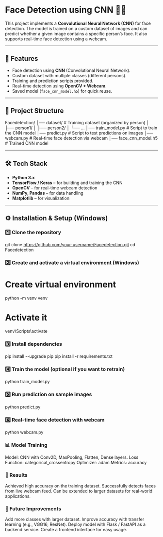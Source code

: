 # Face Detection using CNN 🧠📸

This project implements a **Convolutional Neural Network (CNN)** for face detection. The model is trained on a custom dataset of images and can predict whether a given image contains a specific person’s face. It also supports real-time face detection using a webcam.

---

## 🚀 Features
- Face detection using **CNN** (Convolutional Neural Network).
- Custom dataset with multiple classes (different persons).
- Training and prediction scripts provided.
- Real-time detection using **OpenCV + Webcam**.
- Saved model (`face_cnn_model.h5`) for quick reuse.

---

## 📂 Project Structure
Facedetection/
│── dataset/ # Training dataset (organized by person)
│ ├── person1/
│ ├── person2/
│ └── ...
│── train_model.py # Script to train the CNN model
│── predict.py # Script to test predictions on images
│── webcam.py # Real-time face detection via webcam
│── face_cnn_model.h5 # Trained CNN model

---

## 🛠️ Tech Stack
- **Python 3.x**
- **TensorFlow / Keras** – for building and training the CNN
- **OpenCV** – for real-time webcam detection
- **NumPy, Pandas** – for data handling
- **Matplotlib** – for visualization

---

## ⚙️ Installation & Setup (Windows)

### 1️⃣ Clone the repository
git clone https://github.com/your-username/Facedetection.git
cd Facedetection

### 2️⃣ Create and activate a virtual environment (Windows)
# Create virtual environment
python -m venv venv
# Activate it
venv\Scripts\activate

### 3️⃣ Install dependencies
pip install --upgrade pip
pip install -r requirements.txt

### 4️⃣ Train the model (optional if you want to retrain)
python train_model.py

### 5️⃣ Run prediction on sample images
python predict.py

### 6️⃣ Real-time face detection with webcam
python webcam.py

### 📊 Model Training
Model: CNN with Conv2D, MaxPooling, Flatten, Dense layers.
Loss Function: categorical_crossentropy
Optimizer: adam
Metrics: accuracy

### 🎯 Results
Achieved high accuracy on the training dataset.
Successfully detects faces from live webcam feed.
Can be extended to larger datasets for real-world applications.

### 🚀 Future Improvements
Add more classes with larger dataset.
Improve accuracy with transfer learning (e.g., VGG16, ResNet).
Deploy model with Flask / FastAPI as a backend service.
Create a frontend interface for easy usage.
